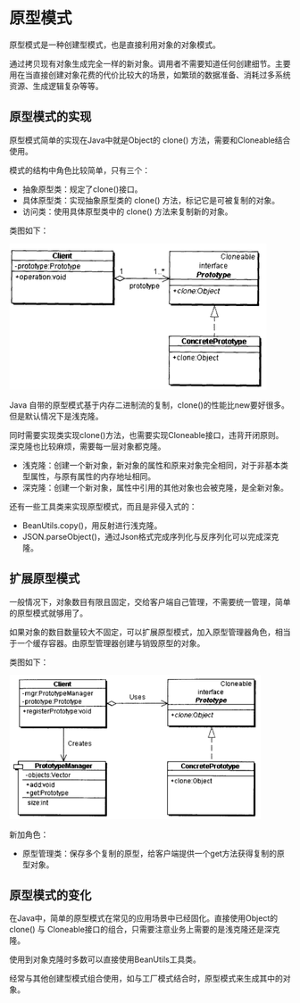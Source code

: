 # 原型模式

原型模式是一种创建型模式，也是直接利用对象的对象模式。

通过拷贝现有对象生成完全一样的新对象。调用者不需要知道任何创建细节。主要用在当直接创建对象花费的代价比较大的场景，如繁琐的数据准备、消耗过多系统资源、生成逻辑复杂等等。

## 原型模式的实现

原型模式简单的实现在Java中就是Object的 clone() 方法，需要和Cloneable结合使用。

模式的结构中角色比较简单，只有三个：

- 抽象原型类：规定了clone()接口。
- 具体原型类：实现抽象原型类的 clone() 方法，标记它是可被复制的对象。
- 访问类：使用具体原型类中的 clone() 方法来复制新的对象。

类图如下：

![pattern_prototype_base](pattern_prototype_base.png)

Java 自带的原型模式基于内存二进制流的复制，clone()的性能比new要好很多。但是默认情况下是浅克隆。

同时需要实现类实现clone()方法，也需要实现Cloneable接口，违背开闭原则。深克隆也比较麻烦，需要每一层对象都克隆。

- 浅克隆：创建一个新对象，新对象的属性和原来对象完全相同，对于非基本类型属性，与原有属性的内存地址相同。
- 深克隆：创建一个新对象，属性中引用的其他对象也会被克隆，是全新对象。

还有一些工具类来实现原型模式，而且是非侵入式的：

- BeanUtils.copy()，用反射进行浅克隆。
- JSON.parseObject()，通过Json格式完成序列化与反序列化可以完成深克隆。

## 扩展原型模式

一般情况下，对象数目有限且固定，交给客户端自己管理，不需要统一管理，简单的原型模式就够用了。

如果对象的数目数量较大不固定，可以扩展原型模式，加入原型管理器角色，相当于一个缓存容器。由原型管理器创建与销毁原型的对象。

类图如下：

![pattern_prototype_manager](pattern_prototype_manager.png)

新加角色：

- 原型管理类：保存多个复制的原型，给客户端提供一个get方法获得复制的原型对象。

## 原型模式的变化

在Java中，简单的原型模式在常见的应用场景中已经固化。直接使用Object的 clone() 与 Cloneable接口的组合，只需要注意业务上需要的是浅克隆还是深克隆。

使用到对象克隆时多数可以直接使用BeanUtils工具类。

经常与其他创建型模式组合使用，如与工厂模式结合时，原型模式来生成其中的对象。

